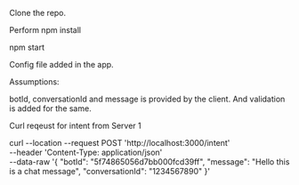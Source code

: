 Clone the repo.

Perform npm install

npm start

Config file added in the app.

Assumptions: 

botId, conversationId and message is provided by the client. And validation is added for the same.

Curl reqeust for intent from Server 1

curl --location --request POST 'http://localhost:3000/intent' \
--header 'Content-Type: application/json' \
--data-raw '{
  "botId": "5f74865056d7bb000fcd39ff",
  "message": "Hello this is a chat message",
  "conversationId": "1234567890"
}'
